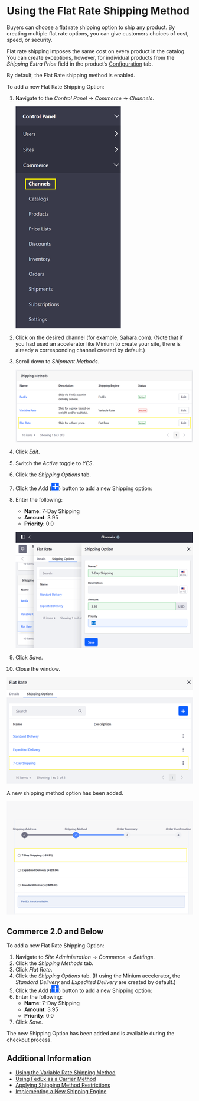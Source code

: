 # Using the Flat Rate Shipping Method

Buyers can choose a flat rate shipping option to ship any product. By creating multiple flat rate options, you can give customers choices of cost, speed, or security.

Flat rate shipping imposes the same cost on every product in the catalog. You can create exceptions, however, for individual products from the _Shipping Extra Price_ field in the product’s [Configuration](../../product-management/managing-inventory/product-inventory-configuration-reference.md) tab.

By default, the Flat Rate shipping method is enabled.

To add a new Flat Rate Shipping Option:

1. Navigate to the _Control Panel_ &rarr; _Commerce_ &rarr; _Channels_.

    ![Navigate to Channels in the Control Panel](./using-the-flat-rate-shipping-method/images/02.png)

1. Click on the desired channel (for example, Sahara.com). (Note that if you had used an accelerator like Minium to create your site, there is already a corresponding channel created by default.)
1. Scroll down to _Shipment Methods_.

    ![Shipping Methods is configured on the Channel.](./using-the-flat-rate-shipping-method/images/03.png)

1. Click _Edit_.
1. Switch the _Active_ toggle to _YES_.
1. Click the _Shipping Options_ tab.
1. Click the Add (![Add Icon](../../images/icon-add.png)) button to add a new Shipping option:
1. Enter the following:
    * **Name**: 7-Day Shipping
    * **Amount**: 3.95
    * **Priority**: 0.0

    ![Add a new shipping method option.](./using-the-flat-rate-shipping-method/images/04.png)

1. Click _Save_.
1. Close the window.

![Verify the new shipping method option has been created.](./using-the-flat-rate-shipping-method/images/05.png)

A new shipping method option has been added.

![Verify the new shipping method option is available.](./using-the-flat-rate-shipping-method/images/06.png)

## Commerce 2.0 and Below

To add a new Flat Rate Shipping Option:

1. Navigate to _Site Administration_ → _Commerce_ → _Settings_.
1. Click the _Shipping Methods_ tab.
1. Click _Flat Rate_.
1. Click the _Shipping Options_ tab. (If using the Minium accelerator, the _Standard Delivery_ and _Expedited Delivery_ are created by default.)
1. Click the Add (![Add Icon](../../images/icon-add.png)) button to add a new Shipping option:
1. Enter the following:
    * **Name**: 7-Day Shipping
    * **Amount**: 3.95
    * **Priority**: 0.0
1. Click _Save_.

The new Shipping Option has been added and is available during the checkout process.

## Additional Information

* [Using the Variable Rate Shipping Method](./using-the-variable-rate-shipping-method.md)
* [Using FedEx as a Carrier Method](./using-the-fedex-shipping-method.md)
* [Applying Shipping Method Restrictions](./applying-shipping-method-restrictions.md)
* [Implementing a New Shipping Engine](../../developer-guide/sales/implementing-a-new-shipping-engine.md)
